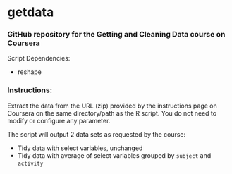 getdata
=======

### GitHub repository for the **Getting and Cleaning Data** course on Coursera

Script Dependencies:
- reshape

### Instructions:
Extract the data from the URL (zip) provided by the instructions page on Coursera on the same directory/path as the R script. You do not need to modify or configure any parameter.

The script will output 2 data sets as requested by the course:
- Tidy data with select variables, unchanged
- Tidy data with average of select variables grouped by `subject` and `activity`
